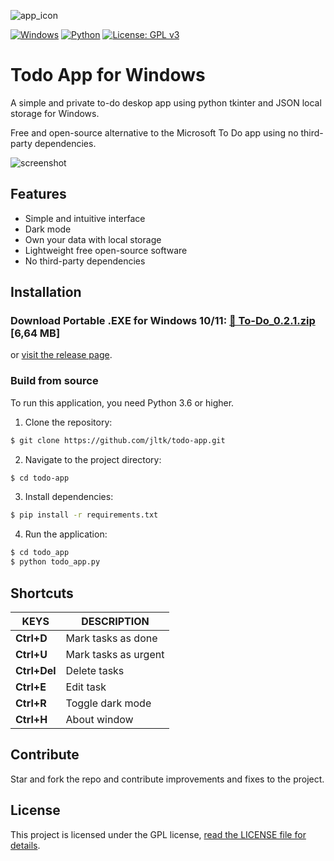 ![app_icon](https://github.com/user-attachments/assets/2ddff14c-a387-4d8d-859a-1993192c8194)

[![Windows](https://custom-icon-badges.demolab.com/badge/Windows-0078D6?logo=windows11&logoColor=white)](#) [![Python](https://img.shields.io/badge/Python-3776AB?logo=python&logoColor=fff)](#) [![License: GPL v3](https://img.shields.io/badge/License-GPLv3-darkred.svg)](https://www.gnu.org/licenses/gpl-3.0)

# Todo App for Windows

A simple and private to-do deskop app using python tkinter and JSON local storage for Windows. 

Free and open-source alternative to the Microsoft To Do app using no third-party dependencies.

![screenshot](https://github.com/user-attachments/assets/f1058d19-6700-4d37-aa7a-35d4cfa3c6ef)

## Features

- Simple and intuitive interface
- Dark mode
- Own your data with local storage
- Lightweight free open-source software
- No third-party dependencies

## Installation

### Download Portable .EXE for Windows 10/11: [🔗 To-Do_0.2.1.zip](https://github.com/jltk/todo-app/releases/download/0.2.1/To-Do_0.2.1.zip) [6,64 MB] 

or [visit the release page](https://github.com/jltk/todo-app/releases). 

### Build from source

To run this application, you need Python 3.6 or higher.

1. Clone the repository:

```bash
$ git clone https://github.com/jltk/todo-app.git
```

2. Navigate to the project directory:

```bash
$ cd todo-app
```

3. Install dependencies:

```bash
$ pip install -r requirements.txt
```

4. Run the application:

```bash
$ cd todo_app
$ python todo_app.py
```

## Shortcuts

| KEYS | DESCRIPTION |
| ---- | ----------- |
| **Ctrl+D** | Mark tasks as done |
| **Ctrl+U** | Mark tasks as urgent |
| **Ctrl+Del** | Delete tasks |
| **Ctrl+E** | Edit task |
| **Ctrl+R** | Toggle dark mode |
| **Ctrl+H** | About window |

## Contribute

Star and fork the repo and contribute improvements and fixes to the project.

## License

This project is licensed under the GPL license, [read the LICENSE file for details](https://github.com/jltk/todo-app/blob/main/LICENSE).
